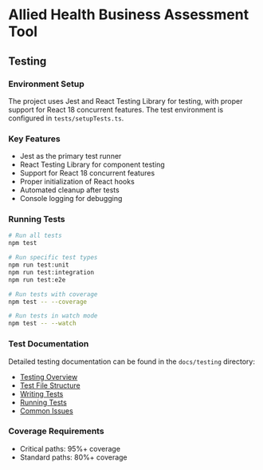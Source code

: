 # Allied Health Business Assessment Tool

## Testing

### Environment Setup
The project uses Jest and React Testing Library for testing, with proper support for React 18 concurrent features. The test environment is configured in `tests/setupTests.ts`.

### Key Features
- Jest as the primary test runner
- React Testing Library for component testing
- Support for React 18 concurrent features
- Proper initialization of React hooks
- Automated cleanup after tests
- Console logging for debugging

### Running Tests
```bash
# Run all tests
npm test

# Run specific test types
npm run test:unit
npm run test:integration
npm run test:e2e

# Run tests with coverage
npm test -- --coverage

# Run tests in watch mode
npm test -- --watch
```

### Test Documentation
Detailed testing documentation can be found in the `docs/testing` directory:
- [Testing Overview](docs/testing/01-testing-overview.md)
- [Test File Structure](docs/testing/02-test-file-structure.md)
- [Writing Tests](docs/testing/03-writing-tests.md)
- [Running Tests](docs/testing/04-running-tests.md)
- [Common Issues](docs/testing/05-common-issues.md)

### Coverage Requirements
- Critical paths: 95%+ coverage
- Standard paths: 80%+ coverage 